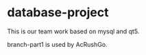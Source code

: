 # database-project
This is our team work based on mysql and qt5.

branch-part1 is used by AcRushGo.

